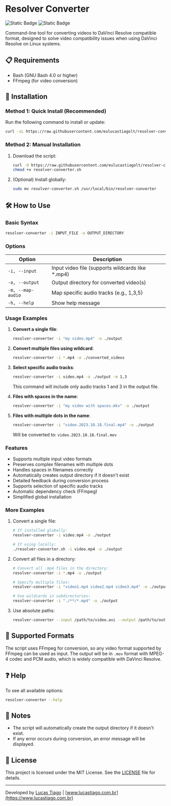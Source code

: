 # Resolver Converter

![Static Badge](https://img.shields.io/badge/lang%20-%20en%20-%20%23651215?style=flat&logo=immersivetranslate&logoColor=%23ffffff&labelColor=%23F54B3E&link=https%3A%2F%2Fgithub.com%2Feulucastiagolt%2Fresolver-converter-shell%2Fblob%2Fmain%2FREADME.md) ![Static Badge](https://img.shields.io/badge/lang%20-%20pt--br%20-%20%23327335?style=flat&logo=immersivetranslate&logoColor=%23ffffff&labelColor=%2349A84D&link=https%3A%2F%2Fgithub.com%2Feulucastiagolt%2Fresolver-converter-shell%2Fblob%2Fmain%2FREADME.pt-br.md)


Command-line tool for converting videos to DaVinci Resolve compatible format, designed to solve video compatibility issues when using DaVinci Resolve on Linux systems.

## 📋 Requirements

- Bash (GNU Bash 4.0 or higher)
- FFmpeg (for video conversion)

## 🚀 Installation

### Method 1: Quick Install (Recommended)

Run the following command to install or update:

```bash
curl -sL https://raw.githubusercontent.com/eulucastiagolt/resolver-converter-shell/main/install.sh | bash
```

### Method 2: Manual Installation

1. Download the script:

    ```bash
    curl -O https://raw.githubusercontent.com/eulucastiagolt/resolver-converter-shell/main/resolver-converter.sh
    chmod +x resolver-converter.sh
    ```

2. (Optional) Install globally:

    ```bash
    sudo mv resolver-converter.sh /usr/local/bin/resolver-converter
    ```

## 🛠 How to Use

### Basic Syntax

```bash
resolver-converter -i INPUT_FILE -o OUTPUT_DIRECTORY
```

### Options

| Option          | Description                                  |
| --------------- | -------------------------------------------- |
| `-i, --input`   | Input video file (supports wildcards like *.mp4) |
| `-o, --output`  | Output directory for converted video(s)      |
| `-m, --map-audio` | Map specific audio tracks (e.g., 1,3,5)      |
| `-h, --help`    | Show help message                           |

### Usage Examples

1. **Convert a single file**:

   ```bash
   resolver-converter -i "my video.mp4" -o ./output
   ```

2. **Convert multiple files using wildcard**:

   ```bash
   resolver-converter -i *.mp4 -o ./converted_videos
   ```

3. **Select specific audio tracks**:

   ```bash
   resolver-converter -i video.mp4 -o ./output -m 1,3
   ```

   This command will include only audio tracks 1 and 3 in the output file.

4. **Files with spaces in the name**:

   ```bash
   resolver-converter -i "my video with spaces.mkv" -o ./output
   ```

5. **Files with multiple dots in the name**:

   ```bash
   resolver-converter -i "video.2023.10.18.final.mp4" -o ./output
   ```

   Will be converted to: `video.2023.10.18.final.mov`

### Features

- Supports multiple input video formats
- Preserves complex filenames with multiple dots
- Handles spaces in filenames correctly
- Automatically creates output directory if it doesn't exist
- Detailed feedback during conversion process
- Supports selection of specific audio tracks
- Automatic dependency check (FFmpeg)
- Simplified global installation

### More Examples

1. Convert a single file:

    ```bash
    # If installed globally:
    resolver-converter -i video.mp4 -o ./output

    # If using locally:
    ./resolver-converter.sh -i video.mp4 -o ./output
    ```

2. Convert all files in a directory:

    ```bash
    # Convert all .mp4 files in the directory:
    resolver-converter -i *.mp4 -o ./output

    # Specify multiple files:
    resolver-converter -i "video1.mp4 video2.mp4 video3.mp4" -o ./output

    # Use wildcards in subdirectories:
    resolver-converter -i "./**/*.mp4" -o ./output
    ```

3. Use absolute paths:

    ```bash
    resolver-converter --input /path/to/video.avi --output /path/to/output
    ```

## 🔄 Supported Formats

The script uses FFmpeg for conversion, so any video format supported by FFmpeg can be used as input. The output will be in `.mov` format with MPEG-4 codec and PCM audio, which is widely compatible with DaVinci Resolve.

## ❓ Help

To see all available options:

```bash
resolver-converter --help
```

## 📝 Notes

- The script will automatically create the output directory if it doesn't exist.
- If any error occurs during conversion, an error message will be displayed.

## 📄 License

This project is licensed under the MIT License. See the [LICENSE](LICENSE) file for details.

---

Developed by [Lucas Tiago](https://github.com/eulucastiagolt) | [www.lucastiago.com.br](https://www.lucastiago.com.br)
